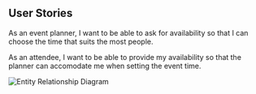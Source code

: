 ## User Stories

As an event planner, I want to be able to ask for availability so that I can choose the time that suits the most people.

As an attendee, I want to be able to provide my availability so that the planner can accomodate me when setting the event time.


![Entity Relationship Diagram](https://github.com/nathan-ts/schoodle/blob/planning/plan/ERD.jpg)

